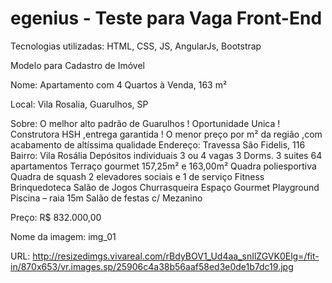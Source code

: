 # egenius - Teste para Vaga Front-End
Tecnologias utilizadas: HTML, CSS, JS, AngularJs, Bootstrap

Modelo para Cadastro de Imóvel

Nome: Apartamento com 4 Quartos à Venda, 163 m²

Local: Vila Rosalia, Guarulhos, SP

Sobre: O melhor alto padrão de Guarulhos ! Oportunidade Unica ! Construtora HSH ,entrega garantida ! O menor preço por m² da região ,com acabamento de altíssima qualidade Endereço: Travessa São Fidelis, 116 Bairro: Vila Rosália Depósitos individuais 3 ou 4 vagas 3 Dorms. 3 suites 64 apartamentos Terraço gourmet 157,25m² e 163,00m² Quadra poliesportiva Quadra de squash 2 elevadores sociais e 1 de serviço Fitness Brinquedoteca Salão de Jogos Churrasqueira Espaço Gourmet Playground Piscina – raia 15m Salão de festas c/ Mezanino

Preço: R$ 832.000,00

Nome da imagem: img_01

URL: http://resizedimgs.vivareal.com/rBdyBOV1_Ud4aa_snIlZGVK0Elg=/fit-in/870x653/vr.images.sp/25906c4a38b56aaf58ed3e0de1b7dc19.jpg

